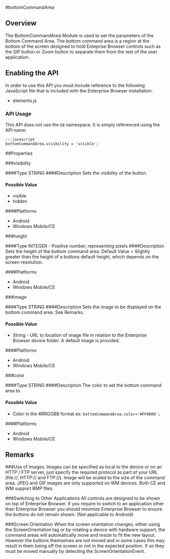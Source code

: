 #bottomCommandArea

## Overview
The BottomCommandArea Module is used to set the parameters of the Bottom Command Area. The bottom command area is a region at the bottom of the screen designed to hold Enteprise Browser controls such as the SIP button or Zoom button to separate them from the rest of the user application.

## Enabling the API
In order to use this API you must include reference to the following JavaScript file that is included with the Enterprise Browser installation:

* elements.js 

### API Usage
This API does not use the `EB` namespace. It is simply referenced using the API name:

	:::javascript
	bottomCommandArea.visibility = 'visible';


##Properties

###visibility

####Type
<span class='text-info'>STRING</span> 
####Description
Sets the visibility of the button.

#### Possible Value

* visible
* hidden

####Platforms

* Android
* Windows Mobile/CE

###height

####Type
<span class='text-info'>INTEGER</span> - Positive number, representing pixels
####Description
Sets the height of the bottom command area. Default Value = Slightly greater than the height of a buttons default height, which depends on the screen resolution.

####Platforms

* Android
* Windows Mobile/CE

###image

####Type
<span class='text-info'>STRING</span> 
####Description
Sets the image to be displayed on the bottom command area. See Remarks.

#### Possible Value

* String - URL to location of image file in relation to the Enterprise Browser device folder. A default image is provided.

####Platforms

* Android
* Windows Mobile/CE

###color

####Type
<span class='text-info'>STRING</span> 
####Description
The color to set the bottom command area to.

#### Possible Value

* Color in the #RRGGBB format ex: `bottomCommandArea.color='#FF0000';`

####Platforms

* Android
* Windows Mobile/CE


## Remarks
###Use of Images.
Images can be specified as local to the device or on an HTTP / FTP server, just specify the required protocol as part of your URL (file://\, HTTP:// and FTP://). Image will be scaled to the size of the command area. JPEG and GIF images are only supported on WM devices. Both CE and WM support BMP files.

###Switching to Other Applications
All controls are designed to be shown on top of Enterprise Browser. If you require to switch to an application other than Enterprise Browser you should minimize Enterprise Browser to ensure the buttons do not remain shown. (Not applicable to Android)

###Screen Orientation
When the screen orientation changes, either using the ScreenOrientation tag or by rotating a device with hardware support, the command areas will automatically move and resize to fit the new layout. However the buttons themselves are not moved and in some cases this may result in them being off the screen or not in the expected position. If so they must be moved manually by detecting the ScreenOrientationEvent.